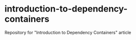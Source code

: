 # introduction-to-dependency-containers
Repository for "Introduction to Dependency Containers" article

